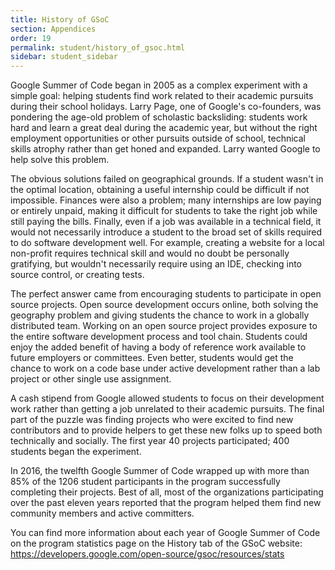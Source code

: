 ```yaml
---
title: History of GSoC
section: Appendices
order: 19
permalink: student/history_of_gsoc.html
sidebar: student_sidebar
---
```


Google Summer of Code began in 2005 as a complex experiment with a simple goal: helping students find work related to their academic pursuits during their school holidays. Larry Page, one of Google's co-founders, was pondering the age-old problem of scholastic backsliding: students work hard and learn a great deal during the academic year, but without the right employment opportunities or other pursuits outside of school, technical skills atrophy rather than get honed and expanded. Larry wanted Google to help solve this problem.

The obvious solutions failed on geographical grounds. If a student wasn't in the optimal location, obtaining a useful internship could be difficult if not impossible. Finances were also a problem; many internships are low paying or entirely unpaid, making it difficult for students to take the right job while still paying the bills. Finally, even if a job was available in a technical field, it would not necessarily introduce a student to the broad set of skills required to do software development well. For example, creating a website for a local non-profit requires technical skill and would no doubt be personally gratifying, but wouldn't necessarily require using an IDE, checking into source control, or creating tests.

The perfect answer came from encouraging students to participate in open source projects. Open source development occurs online, both solving the geography problem and giving students the chance to work in a globally distributed team. Working on an open source project provides exposure to the entire software development process and tool chain. Students could enjoy the added benefit of having a body of reference work available to future employers or committees. Even better, students would get the chance to work on a code base under active development rather than a lab project or other single use assignment.

A cash stipend from Google allowed students to focus on their development work rather than getting a job unrelated to their academic pursuits. The final part of the puzzle was finding projects who were excited to find new contributors and to provide helpers to get these new folks up to speed both technically and socially. The first year 40 projects participated; 400 students began the experiment.

In 2016, the twelfth Google Summer of Code wrapped up with more than 85% of the 1206 student participants in the program successfully completing their projects. Best of all, most of the organizations participating over the past eleven years reported that the program helped them find new community members and active committers.

You can find more information about each year of Google Summer of Code on the program statistics page on the History tab of the GSoC website: https://developers.google.com/open-source/gsoc/resources/stats


